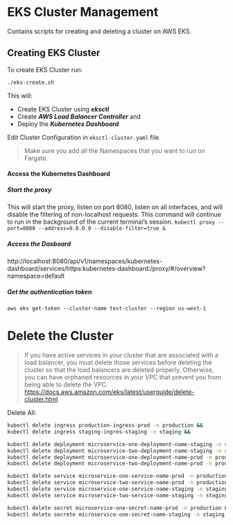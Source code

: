 # EKS Cluster Management

Contains scripts for creating and deleting a cluster on AWS EKS. 

## Creating EKS Cluster

To create EKS Cluster run:
```sh
./eks-create.sh
```

This will:
- Create EKS Cluster using ***eksctl***
- Create ***AWS Load Balancer Controller*** and 
- Deploy the ***Kubernetes Dashboard***


Edit Cluster Configuration in `eksctl-cluster.yaml` file. 


> Make sure you add all the Namespaces that you want to run on Fargate. 


#### Access the Kubernetes Dashboard
##### Start the proxy 
This will start the proxy, listen on port 8080, listen on all interfaces, and will disable the filtering of non-localhost requests. This command will continue to run in the background of the current terminal’s session.
`kubectl proxy --port=8080 --address=0.0.0.0 --disable-filter=true &`

##### Access the Dasboard
http://localhost:8080/api/v1/namespaces/kubernetes-dashboard/services/https:kubernetes-dashboard:/proxy/#/overview?namespace=default

##### Get the authentication token
`aws eks get-token --cluster-name test-cluster --region us-west-1`




# Delete the Cluster

> If you have active services in your cluster that are associated with a load 
> balancer, you must delete those services before deleting the cluster so that
> the load balancers are deleted properly.
> Otherwise, you can have orphaned resources in your VPC that prevent you from 
> being able to delete the VPC.
> https://docs.aws.amazon.com/eks/latest/userguide/delete-cluster.html

Delete All: 
```sh
kubectl delete ingress production-ingress-prod -n production &&
kubectl delete ingress staging-ingres-staging -n staging &&

kubectl delete deployment microservice-one-deployment-name-staging -n staging &
kubectl delete deployment microservice-two-deployment-name-staging -n staging &
kubectl delete deployment microservice-one-deployment-name-prod -n production &
kubectl delete deployment microservice-two-deployment-name-prod -n production &

kubectl delete service microservice-one-service-name-prod -n production &
kubectl delete service microservice-two-service-name-prod -n production &
kubectl delete service microservice-one-service-name-staging -n staging &
kubectl delete service microservice-two-service-name-staging -n staging &

kubectl delete secret microservice-one-secret-name-prod -n production & 
kubectl delete secrete microservice-one-secret-name-staging -n staging
```
